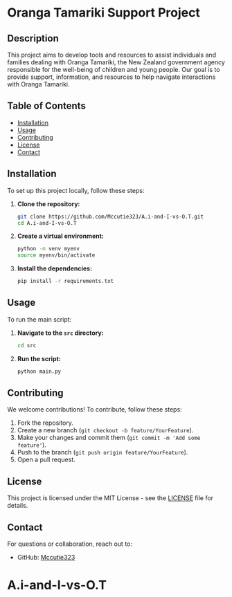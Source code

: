 # Oranga Tamariki Support Project

## Description

This project aims to develop tools and resources to assist individuals and families dealing with Oranga Tamariki, the New Zealand government agency responsible for the well-being of children and young people. Our goal is to provide support, information, and resources to help navigate interactions with Oranga Tamariki.

## Table of Contents
- [Installation](#installation)
- [Usage](#usage)
- [Contributing](#contributing)
- [License](#license)
- [Contact](#contact)

## Installation

To set up this project locally, follow these steps:

1. **Clone the repository:**
    ```sh
    git clone https://github.com/Mccutie323/A.i-and-I-vs-O.T.git
    cd A.i-and-I-vs-O.T
    ```

2. **Create a virtual environment:**
    ```sh
    python -m venv myenv
    source myenv/bin/activate
    ```

3. **Install the dependencies:**
    ```sh
    pip install -r requirements.txt
    ```

## Usage

To run the main script:

1. **Navigate to the `src` directory:**
    ```sh
    cd src
    ```

2. **Run the script:**
    ```sh
    python main.py
    ```

## Contributing

We welcome contributions! To contribute, follow these steps:

1. Fork the repository.
2. Create a new branch (`git checkout -b feature/YourFeature`).
3. Make your changes and commit them (`git commit -m 'Add some feature'`).
4. Push to the branch (`git push origin feature/YourFeature`).
5. Open a pull request.

## License

This project is licensed under the MIT License - see the [LICENSE](LICENSE) file for details.

## Contact

For questions or collaboration, reach out to:

- GitHub: [Mccutie323](https://github.com/Mccutie323)
# A.i-and-I-vs-O.T